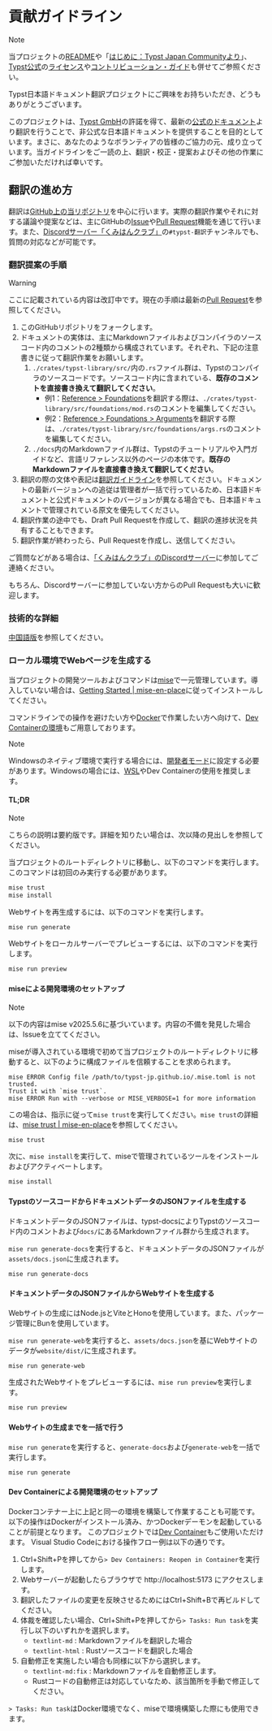 # 貢献ガイドライン

> [!NOTE]
> 当プロジェクトの[README](./README.md)や「[はじめに：Typst Japan Communityより](https://typst-jp.github.io/docs/)」、[Typst公式](https://typst.app/)の[ライセンス](https://github.com/typst/typst/blob/main/LICENSE)や[コントリビューション・ガイド](https://github.com/typst/typst/blob/main/CONTRIBUTING.md)も併せてご参照ください。

Typst日本語ドキュメント翻訳プロジェクトにご興味をお持ちいただき、どうもありがとうございます。

このプロジェクトは、[Typst GmbH](https://typst.app/legal/)の許諾を得て、最新の[公式のドキュメント](https://typst.app/docs/)より翻訳を行うことで、非公式な日本語ドキュメントを提供することを目的としています。まさに、あなたのようなボランティアの皆様のご協力の元、成り立っています。当ガイドラインをご一読の上、翻訳・校正・提案およびその他の作業にご参加いただければ幸いです。

## 翻訳の進め方

翻訳は[GitHub上の当リポジトリ](https://github.com/typst-jp/typst-jp.github.io)を中心に行います。実際の翻訳作業やそれに対する議論や提案などは、主にGitHubの[Issue](https://github.com/typst-jp/typst-jp.github.io/issues)や[Pull Request](https://github.com/typst-jp/typst-jp.github.io/pulls)機能を通じて行います。また、[Discordサーバー「くみはんクラブ」](https://discord.gg/9xF7k4aAuH)の`#typst-翻訳`チャンネルでも、質問の対応などが可能です。

### 翻訳提案の手順

> [!WARNING]
> ここに記載されている内容は改訂中です。現在の手順は最新の[Pull Request](https://github.com/typst-jp/typst-jp.github.io/pulls?q=sort%3Aupdated-desc+is%3Apr+is%3Aopen)を参照してください。

1. このGitHubリポジトリをフォークします。
2. ドキュメントの実体は、主にMarkdownファイルおよびコンパイラのソースコード内のコメントの2種類から構成されています。それぞれ、下記の注意書きに従って翻訳作業をお願いします。
    1. `./crates/typst-library/src/`内の`.rs`ファイル群は、Typstのコンパイラのソースコードです。ソースコード内に含まれている、**既存のコメントを直接書き換えて翻訳してください**。
        - 例1：[Reference > Foundations](https://typst.app/docs/reference/foundations/)を翻訳する際は、`./crates/typst-library/src/foundations/mod.rs`のコメントを編集してください。
        - 例2：[Reference > Foundations > Arguments](https://typst.app/docs/reference/foundations/arguments/)を翻訳する際は、`./crates/typst-library/src/foundations/args.rs`のコメントを編集してください。
    2. `./docs`内のMarkdownファイル群は、Typstのチュートリアルや入門ガイドなど、言語リファレンス以外のページの本体です。**既存のMarkdownファイルを直接書き換えて翻訳してください**。
3. 翻訳の際の文体や表記は[翻訳ガイドライン](./TRANSLATING_GUIDELINES.md)を参照してください。ドキュメントの最新バージョンへの追従は管理者が一括で行っているため、日本語ドキュメントと公式ドキュメントのバージョンが異なる場合でも、日本語ドキュメントで管理されている原文を優先してください。
4. 翻訳作業の途中でも、Draft Pull Requestを作成して、翻訳の進捗状況を共有することもできます。
5. 翻訳作業が終わったら、Pull Requestを作成し、送信してください。

ご質問などがある場合は、[「くみはんクラブ」のDiscordサーバー](https://discord.gg/9xF7k4aAuH)に参加してご連絡ください。

もちろん、Discordサーバーに参加していない方からのPull Requestも大いに歓迎します。

### 技術的な詳細

[中国語版](https://github.com/typst-doc-cn/typst-doc-cn.github.io?tab=readme-ov-file#%E6%8A%80%E6%9C%AF%E7%BB%86%E8%8A%82)を参照してください。

### ローカル環境でWebページを生成する

当プロジェクトの開発ツールおよびコマンドは[mise](https://mise.jdx.dev/)で一元管理しています。導入していない場合は、[Getting Started | mise-en-place](https://mise.jdx.dev/getting-started.html)に従ってインストールしてください。

コマンドラインでの操作を避けたい方や[Docker](https://docs.docker.com/)で作業したい方へ向けて、[Dev Containerの環境](#dev-containerによる開発環境のセットアップ)もご用意しております。

> [!NOTE]
> Windowsのネイティブ環境で実行する場合には、[開発者モード](https://learn.microsoft.com/ja-jp/windows/apps/get-started/enable-your-device-for-development)に設定する必要があります。Windowsの場合には、[WSL](https://learn.microsoft.com/ja-jp/windows/wsl/install)やDev Containerの使用を推奨します。

#### TL;DR

> [!NOTE]
> こちらの説明は要約版です。詳細を知りたい場合は、次以降の見出しを参照してください。

当プロジェクトのルートディレクトリに移動し、以下のコマンドを実行します。このコマンドは初回のみ実行する必要があります。

```sh
mise trust
mise install
```

Webサイトを再生成するには、以下のコマンドを実行します。

```sh
mise run generate
```

Webサイトをローカルサーバーでプレビューするには、以下のコマンドを実行します。

```sh
mise run preview
```

#### miseによる開発環境のセットアップ

> [!NOTE]
> 以下の内容はmise v2025.5.6に基づいています。内容の不備を発見した場合は、Issueを立ててください。

miseが導入されている環境で初めて当プロジェクトのルートディレクトリに移動すると、以下のように構成ファイルを信頼することを求められます。

```plaintext
mise ERROR Config file /path/to/typst-jp.github.io/.mise.toml is not trusted.
Trust it with `mise trust`.
mise ERROR Run with --verbose or MISE_VERBOSE=1 for more information
```

この場合は、指示に従って`mise trust`を実行してください。`mise trust`の詳細は、[mise trust | mise-en-place](https://mise.jdx.dev/cli/trust.html)を参照してください。

```sh
mise trust
```

次に、`mise install`を実行して、miseで管理されているツールをインストールおよびアクティベートします。

```sh
mise install
```

#### TypstのソースコードからドキュメントデータのJSONファイルを生成する

ドキュメントデータのJSONファイルは、typst-docsによりTypstのソースコード内のコメントおよび`docs/`にあるMarkdownファイル群から生成されます。

`mise run generate-docs`を実行すると、ドキュメントデータのJSONファイルが`assets/docs.json`に生成されます。

```sh
mise run generate-docs
```

#### ドキュメントデータのJSONファイルからWebサイトを生成する

Webサイトの生成にはNode.jsとViteとHonoを使用しています。また、パッケージ管理にBunを使用しています。

`mise run generate-web`を実行すると、`assets/docs.json`を基にWebサイトのデータが`website/dist/`に生成されます。

```sh
mise run generate-web
```

生成されたWebサイトをプレビューするには、`mise run preview`を実行します。

```sh
mise run preview
```

#### Webサイトの生成までを一括で行う

`mise run generate`を実行すると、`generate-docs`および`generate-web`を一括で実行します。

```sh
mise run generate
```

#### Dev Containerによる開発環境のセットアップ

Dockerコンテナー上に上記と同一の環境を構築して作業することも可能です。
以下の操作はDockerがインストール済み、かつDockerデーモンを起動していることが前提となります。
このプロジェクトでは[Dev Container](https://code.visualstudio.com/docs/devcontainers/containers)もご使用いただけます。
Visual Studio Codeにおける操作フロー例は以下の通りです。

1. Ctrl+Shift+Pを押してから`> Dev Containers: Reopen in Container`を実行します。
2. Webサーバーが起動したらブラウザで http://localhost:5173 にアクセスします。
3. 翻訳したファイルの変更を反映させるためにはCtrl+Shift+Bで再ビルドしてください。
4. 体裁を確認したい場合、Ctrl+Shift+Pを押してから`> Tasks: Run task`を実行し以下のいずれかを選択します。
    - `textlint-md` : Markdownファイルを翻訳した場合
    - `textlint-html` : Rustソースコードを翻訳した場合
5. 自動修正を実施したい場合も同様に以下から選択します。
    - `textlint-md:fix` : Markdownファイルを自動修正します。
    - Rustコードの自動修正は対応していなため、該当箇所を手動で修正してください。

`> Tasks: Run task`はDocker環境でなく、miseで環境構築した際にも使用できます。
